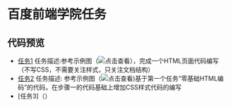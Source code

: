 # 百度前端学院任务
## 代码预览
- [任务1](https://chenleoxx.github.io/Baidu.FE-Tasks/Task1/%E7%99%BE%E5%BA%A6%E5%89%8D%E7%AB%AF%E4%BB%BB%E5%8A%A11.html)
 任务描述:参考示例图（![点击查看](http://7xrp04.com1.z0.glb.clouddn.com/task_1_1_1.jpg)），完成一个HTML页面代码编写（不写CSS，不需要关注样式，只关注文档结构）
- [任务2](https://chenleoxx.github.io/Baidu.FE-Tasks/Task2/%E7%99%BE%E5%BA%A6%E5%89%8D%E7%AB%AF%E4%BB%BB%E5%8A%A12.html)
 任务描述: 参考示例图（![点击查看](http://7xrp04.com1.z0.glb.clouddn.com/task_1_2_1.jpg))基于第一个任务“零基础HTML编码”的代码，在步骤一的代码基础上增加CSS样式代码的编写
- [任务3]（）
